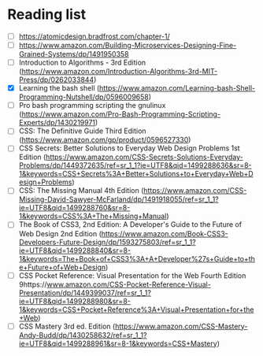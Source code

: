 # Reading list
- [ ] https://atomicdesign.bradfrost.com/chapter-1/
- [ ] https://www.amazon.com/Building-Microservices-Designing-Fine-Grained-Systems/dp/1491950358
- [ ] Introduction to Algorithms - 3rd Edition (https://www.amazon.com/Introduction-Algorithms-3rd-MIT-Press/dp/0262033844)
- [x] Learning the bash shell (https://www.amazon.com/Learning-bash-Shell-Programming-Nutshell/dp/0596009658)
- [ ] Pro bash programming scripting the gnulinux (https://www.amazon.com/Pro-Bash-Programming-Scripting-Experts/dp/1430219971)
- [ ] CSS: The Definitive Guide Third Edition (https://www.amazon.com/gp/product/0596527330)
- [ ] CSS Secrets: Better Solutions to Everyday Web Design Problems 1st Edition (https://www.amazon.com/CSS-Secrets-Solutions-Everyday-Problems/dp/1449372635/ref=sr_1_1?ie=UTF8&qid=1499288636&sr=8-1&keywords=CSS+Secrets%3A+Better+Solutions+to+Everyday+Web+Design+Problems)
- [ ] CSS: The Missing Manual 4th Edition (https://www.amazon.com/CSS-Missing-David-Sawyer-McFarland/dp/1491918055/ref=sr_1_1?ie=UTF8&qid=1499288760&sr=8-1&keywords=CSS%3A+The+Missing+Manual)
- [ ] The Book of CSS3, 2nd Edition: A Developer's Guide to the Future of Web Design 2nd Edition (https://www.amazon.com/Book-CSS3-Developers-Future-Design/dp/1593275803/ref=sr_1_1?ie=UTF8&qid=1499288840&sr=8-1&keywords=The+Book+of+CSS3%3A+A+Developer%27s+Guide+to+the+Future+of+Web+Design)
- [ ] CSS Pocket Reference: Visual Presentation for the Web Fourth Edition 9https://www.amazon.com/CSS-Pocket-Reference-Visual-Presentation/dp/1449399037/ref=sr_1_1?ie=UTF8&qid=1499288980&sr=8-1&keywords=CSS+Pocket+Reference%3A+Visual+Presentation+for+the+Web)
- [ ] CSS Mastery 3rd ed. Edition (https://www.amazon.com/CSS-Mastery-Andy-Budd/dp/1430258632/ref=sr_1_1?ie=UTF8&qid=1499288961&sr=8-1&keywords=CSS+Mastery)
